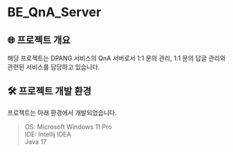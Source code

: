 # BE_QnA_Server

## 🌐 프로젝트 개요

해당 프로젝트는 DPANG 서비스의 QnA 서버로서 1:1 문의 관리, 1:1 문의 답글 관리와 관련된 서비스를 담당하고 있습니다.

## 🛠️ 프로젝트 개발 환경

프로젝트는 아래 환경에서 개발되었습니다.

> OS: Microsoft Windows 11 Pro\
> IDE: Intellij IDEA\
> Java 17